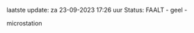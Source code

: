 laatste update: 
za 23-09-2023 17:26   uur 
Status: FAALT - geel - 
<div class="service Y">microstation</div>